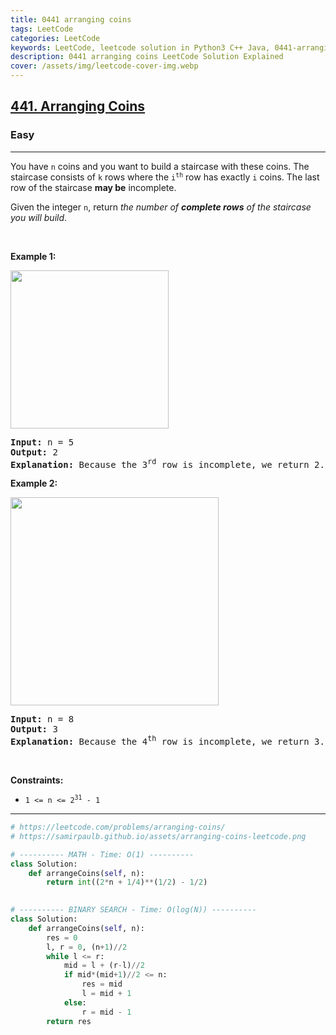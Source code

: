```yaml
---
title: 0441 arranging coins
tags: LeetCode
categories: LeetCode
keywords: LeetCode, leetcode solution in Python3 C++ Java, 0441-arranging-coins solution
description: 0441 arranging coins LeetCode Solution Explained
cover: /assets/img/leetcode-cover-img.webp
---
```





<h2><a href="https://leetcode.com/problems/arranging-coins/">441. Arranging Coins</a></h2><h3>Easy</h3><hr><div><p>You have <code>n</code> coins and you want to build a staircase with these coins. The staircase consists of <code>k</code> rows where the <code>i<sup>th</sup></code> row has exactly <code>i</code> coins. The last row of the staircase <strong>may be</strong> incomplete.</p>

<p>Given the integer <code>n</code>, return <em>the number of <strong>complete rows</strong> of the staircase you will build</em>.</p>

<p>&nbsp;</p>
<p><strong class="example">Example 1:</strong></p>
<img alt="" src="https://assets.leetcode.com/uploads/2021/04/09/arrangecoins1-grid.jpg" style="width: 253px; height: 253px;">
<pre><strong>Input:</strong> n = 5
<strong>Output:</strong> 2
<strong>Explanation:</strong> Because the 3<sup>rd</sup> row is incomplete, we return 2.
</pre>

<p><strong class="example">Example 2:</strong></p>
<img alt="" src="https://assets.leetcode.com/uploads/2021/04/09/arrangecoins2-grid.jpg" style="width: 333px; height: 333px;">
<pre><strong>Input:</strong> n = 8
<strong>Output:</strong> 3
<strong>Explanation:</strong> Because the 4<sup>th</sup> row is incomplete, we return 3.
</pre>

<p>&nbsp;</p>
<p><strong>Constraints:</strong></p>

<ul>
	<li><code>1 &lt;= n &lt;= 2<sup>31</sup> - 1</code></li>
</ul>
</div>

---




```python
# https://leetcode.com/problems/arranging-coins/
# https://samirpaulb.github.io/assets/arranging-coins-leetcode.png

# ---------- MATH - Time: O(1) ----------
class Solution:
    def arrangeCoins(self, n):
        return int((2*n + 1/4)**(1/2) - 1/2)

    
# ---------- BINARY SEARCH - Time: O(log(N)) ----------
class Solution:
    def arrangeCoins(self, n):
        res = 0
        l, r = 0, (n+1)//2
        while l <= r:
            mid = l + (r-l)//2
            if mid*(mid+1)//2 <= n:
                res = mid
                l = mid + 1
            else:
                r = mid - 1
        return res
```
